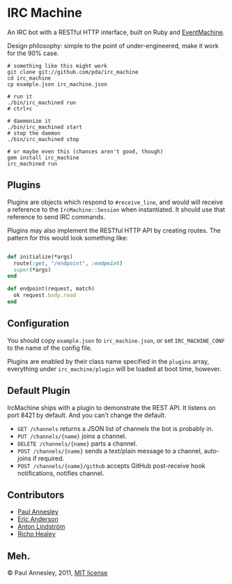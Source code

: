 IRC Machine
===========

An IRC bot with a RESTful HTTP interface, built on Ruby and [EventMachine](http://rubyeventmachine.com/).

Design philosophy: simple to the point of under-engineered, make it work for the 90% case.

    # something like this might work
    git clone git://github.com/pda/irc_machine
    cd irc_machine
    cp example.json irc_machine.json

    # run it
    ./bin/irc_machined run
    # ctrl+c

    # daemonize it
    ./bin/irc_machined start
    # stop the daemon
    ./bin/irc_machined stop

    # or maybe even this (chances aren't good, though)
    gem install irc_machine
    irc_machined run

Plugins
-------

Plugins are objects which respond to `#receive_line`, and would will receive a reference to the `IrcMachine::Session` when instantiated. It should use that reference to send IRC commands.

Plugins may also implement the RESTful HTTP API by creating routes. The pattern for this would look something like:

```ruby

def initialize(*args)
  route(:get, "/endpoint", :endpoint)
  super(*args)
end

def endpoint(request, match)
  ok request.body.read
end
```

Configuration
-------------

You should copy `example.json` to `irc_machine.json`, or set `IRC_MACHINE_CONF` to the name of the config file.

Plugins are enabled by their class name specified in the `plugins` array, everything under `irc_machine/plugin` will be loaded at boot time, however.

Default Plugin
--------------

IrcMachine ships with a plugin to demonstrate the REST API. It listens on port 8421 by default. And you can't change the default.

* `GET /channels` returns a JSON list of channels the bot is probably in.
* `PUT /channels/{name}` joins a channel.
* `DELETE /channels/{name}` parts a channel.
* `POST /channels/{name}` sends a text/plain message to a channel, auto-joins if required.
* `POST /channels/{name}/github` accepts GitHub post-receive hook notifications, notifies channel.


Contributors
------------

* [Paul Annesley](https://github.com/pda)
* [Eric Anderson](https://github.com/ericanderson)
* [Anton Lindström](https://github.com/antonlindstrom)
* [Richo Healey](https://github.com/richoH)


Meh.
----

© Paul Annesley, 2011, [MIT license](http://www.opensource.org/licenses/mit-license.php)
